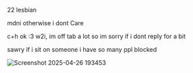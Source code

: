 22 lesbian

mdni otherwise i dont Care

c+h ok :3 w2i, im off tab a lot so im sorry if i dont reply for a bit

sawry if i sit on someone i have so many ppl blocked


![Screenshot 2025-04-26 193453](https://github.com/user-attachments/assets/7f849774-c626-41db-8712-f067cf2eb356)

